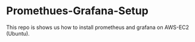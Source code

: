 # Promethues-Grafana-Setup
This repo is shows us how to install prometheus and grafana on AWS-EC2 (Ubuntu).
